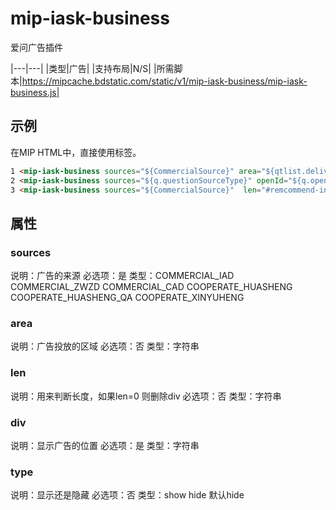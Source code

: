 ﻿# mip-iask-business

爱问广告插件

|---|---|
|类型|广告|
|支持布局|N/S|
|所需脚本|https://mipcache.bdstatic.com/static/v1/mip-iask-business/mip-iask-business.js|

## 示例

在MIP HTML中，直接使用标签。

```html
1 <mip-iask-business sources="${CommercialSource}" area="${qtlist.deliveryArea}"  div=".qt_list_${fn:replace(qtlist.deliveryArea,',', '')}"></mip-iask-business>
2 <mip-iask-business sources="${q.questionSourceType}" openId="${q.openCorporationId}" div="#mip_ad_footer_div"></mip-iask-business>
3 <mip-iask-business sources="${CommercialSource}"  len="#remcommend-info-${fn:replace(answerUI.deliveryArea,',', '')}" div="user-info-${fn:replace(answerUI.deliveryArea,',', '')}" type="show"></mip-iask-business>
```

## 属性

### sources

说明：广告的来源
必选项：是
类型：COMMERCIAL_IAD COMMERCIAL_ZWZD COMMERCIAL_CAD COOPERATE_HUASHENG COOPERATE_HUASHENG_QA COOPERATE_XINYUHENG

### area

说明：广告投放的区域
必选项：否
类型：字符串

### len

说明：用来判断长度，如果len=0 则删除div 
必选项：否
类型：字符串

### div

说明：显示广告的位置
必选项：是
类型：字符串


### type

说明：显示还是隐藏 
必选项：否
类型：show hide 默认hide
